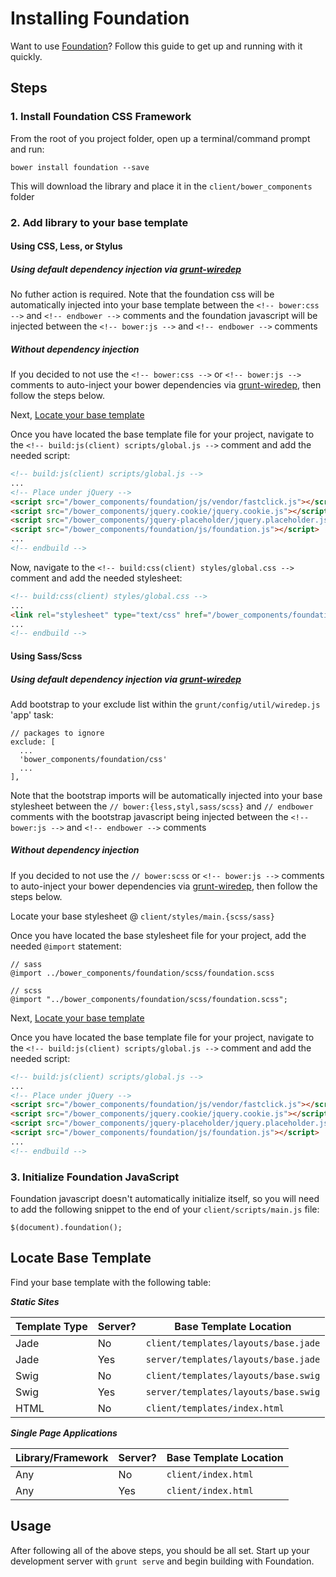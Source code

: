 # Installing Foundation
Want to use [Foundation](http://foundation.zurb.com/)? Follow this guide to get up and running with it quickly.

## Steps

### 1. Install Foundation CSS Framework
From the root of you project folder, open up a terminal/command prompt and run:

```
bower install foundation --save
```

This will download the library and place it in the `client/bower_components` folder

### 2. Add library to your base template

#### Using CSS, Less, or Stylus
##### Using default dependency injection via [grunt-wiredep](https://github.com/stephenplusplus/grunt-wiredep)

No futher action is required. Note that the foundation css will be automatically injected into your base template between the `<!-- bower:css -->` and `<!-- endbower -->` comments and the foundation javascript will be injected between the `<!-- bower:js -->` and `<!-- endbower -->` comments

##### Without dependency injection

If you decided to not use the `<!-- bower:css -->` or `<!-- bower:js -->` comments to auto-inject your bower dependencies via [grunt-wiredep](https://github.com/stephenplusplus/grunt-wiredep), then follow the steps below.

Next, [Locate your base template](#locate-base-template)

Once you have located the base template file for your project, navigate to the `<!-- build:js(client) scripts/global.js -->` comment and add the needed script:

```html
<!-- build:js(client) scripts/global.js -->
...
<!-- Place under jQuery -->
<script src="/bower_components/foundation/js/vendor/fastclick.js"></script>
<script src="/bower_components/jquery.cookie/jquery.cookie.js"></script>
<script src="/bower_components/jquery-placeholder/jquery.placeholder.js"></script>
<script src="/bower_components/foundation/js/foundation.js"></script>
...
<!-- endbuild -->
```

Now, navigate to the `<!-- build:css(client) styles/global.css -->` comment and add the needed stylesheet:

```html
<!-- build:css(client) styles/global.css -->
...
<link rel="stylesheet" type="text/css" href="/bower_components/foundation/css/foundation.css">
...
<!-- endbuild -->
```

#### Using Sass/Scss
##### Using default dependency injection via [grunt-wiredep](https://github.com/stephenplusplus/grunt-wiredep)

Add bootstrap to your exclude list within the `grunt/config/util/wiredep.js` 'app' task:

```
// packages to ignore
exclude: [
  ...
  'bower_components/foundation/css'
  ...
],
```

Note that the bootstrap imports will be automatically injected into your base stylesheet between the `// bower:{less,styl,sass/scss}` and `// endbower` comments with the bootstrap javascript being injected between the `<!-- bower:js -->` and `<!-- endbower -->` comments

##### Without dependency injection

If you decided to not use the `// bower:scss` or `<!-- bower:js -->` comments to auto-inject your bower dependencies via [grunt-wiredep](https://github.com/stephenplusplus/grunt-wiredep), then follow the steps below.

Locate your base stylesheet @ `client/styles/main.{scss/sass}`

Once you have located the base stylesheet file for your project, add the needed `@import` statement:

```
// sass
@import ../bower_components/foundation/scss/foundation.scss

// scss
@import "../bower_components/foundation/scss/foundation.scss";
```

Next, [Locate your base template](#locate-base-template)

Once you have located the base template file for your project, navigate to the `<!-- build:js(client) scripts/global.js -->` comment and add the needed script:

```html
<!-- build:js(client) scripts/global.js -->
...
<!-- Place under jQuery -->
<script src="/bower_components/foundation/js/vendor/fastclick.js"></script>
<script src="/bower_components/jquery.cookie/jquery.cookie.js"></script>
<script src="/bower_components/jquery-placeholder/jquery.placeholder.js"></script>
<script src="/bower_components/foundation/js/foundation.js"></script>
...
<!-- endbuild -->
```


### 3. Initialize Foundation JavaScript

Foundation javascript doesn't automatically initialize itself, so you will need to add the following snippet to the end of your `client/scripts/main.js` file:

```
$(document).foundation();
```

## Locate Base Template

Find your base template with the following table:

***Static Sites***

|Template Type | Server? | Base Template Location
|---------|---------------|---------
|Jade | No  | `client/templates/layouts/base.jade`
|Jade | Yes | `server/templates/layouts/base.jade`
|Swig | No |`client/templates/layouts/base.swig`
|Swig | Yes | `server/templates/layouts/base.swig`
|HTML | No | `client/templates/index.html`

***Single Page Applications***

|Library/Framework | Server? | Base Template Location
|---------|---------------|---------
|Any | No  | `client/index.html`
|Any | Yes | `client/index.html`

## Usage
After following all of the above steps, you should be all set. Start up your development server with `grunt serve` and begin building with Foundation.
